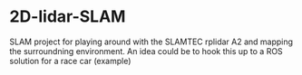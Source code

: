 # 2D-lidar-SLAM
SLAM project for playing around with the SLAMTEC rplidar A2 and mapping the surroundning environment. An idea could be to hook this up to a ROS solution for a race car (example)
